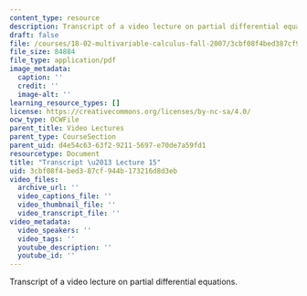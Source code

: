 ```yaml
---
content_type: resource
description: Transcript of a video lecture on partial differential equations.
draft: false
file: /courses/18-02-multivariable-calculus-fall-2007/3cbf08f4bed387cf944b173216d8d3eb_18_022007L15.pdf
file_size: 84884
file_type: application/pdf
image_metadata:
  caption: ''
  credit: ''
  image-alt: ''
learning_resource_types: []
license: https://creativecommons.org/licenses/by-nc-sa/4.0/
ocw_type: OCWFile
parent_title: Video Lectures
parent_type: CourseSection
parent_uid: d4e54c63-63f2-9211-5697-e70de7a59fd1
resourcetype: Document
title: "Transcript \u2013 Lecture 15"
uid: 3cbf08f4-bed3-87cf-944b-173216d8d3eb
video_files:
  archive_url: ''
  video_captions_file: ''
  video_thumbnail_file: ''
  video_transcript_file: ''
video_metadata:
  video_speakers: ''
  video_tags: ''
  youtube_description: ''
  youtube_id: ''
---
```

Transcript of a video lecture on partial differential equations.